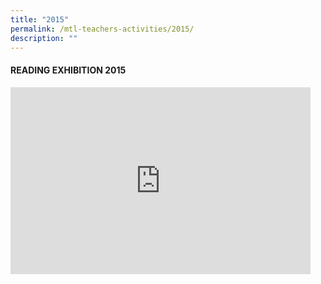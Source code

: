 ```yaml
---
title: "2015"
permalink: /mtl-teachers-activities/2015/
description: ""
---
```

#### **READING EXHIBITION 2015**

<iframe allowfullscreen="true" height="299" width="480" frameborder="0" src="https://docs.google.com/presentation/d/e/2PACX-1vTvC5R7rEOkgPi967y7ckmU4X1hPff-GMagAQbTPHs3g2VhQl4zGKRi-nCNqh-ggBbjRxPEa7kXrO5n/embed?start=false&amp;loop=false&amp;delayms=3000"></iframe>
